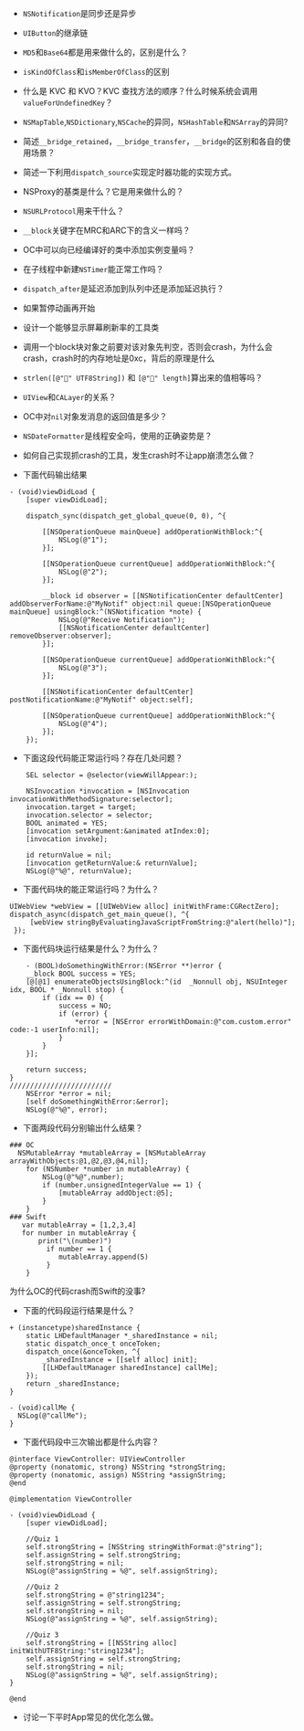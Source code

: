 
* `NSNotification`是同步还是异步

* `UIButton`的继承链

* `MD5`和`Base64`都是用来做什么的，区别是什么？

* `isKindOfClass`和`isMemberOfClass`的区别

* 什么是 KVC 和 KVO？KVC 查找方法的顺序？什么时候系统会调用 `valueForUndefinedKey`？

* `NSMapTable`,`NSDictionary`,`NSCache`的异同，`NSHashTable`和`NSArray`的异同?

* 简述`__bridge_retained`，`__bridge_transfer`，`__bridge`的区别和各自的使用场景？

* 简述一下利用`dispatch_source`实现定时器功能的实现方式。

* NSProxy的基类是什么？它是用来做什么的？

* `NSURLProtocol`用来干什么？

* `__block`关键字在MRC和ARC下的含义一样吗？
* OC中可以向已经编译好的类中添加实例变量吗？
* 在子线程中新建`NSTimer`能正常工作吗？
* `dispatch_after`是延迟添加到队列中还是添加延迟执行？
* 如果暂停动画再开始

* 设计一个能够显示屏幕刷新率的工具类

* 调用一个block块对象之前要对该对象先判空，否则会crash，为什么会crash，crash时的内存地址是0xc，背后的原理是什么

* `strlen([@"💩" UTF8String])` 和 `[@"💩" length]`算出来的值相等吗？

* `UIView`和`CALayer`的关系？
* OC中对`nil`对象发消息的返回值是多少？ 
* `NSDateFormatter`是线程安全吗，使用的正确姿势是？

* 如何自己实现抓crash的工具，发生crash时不让app崩溃怎么做？



* 下面代码输出结果

``` objc
- (void)viewDidLoad {
    [super viewDidLoad];

    dispatch_sync(dispatch_get_global_queue(0, 0), ^{
        
        [[NSOperationQueue mainQueue] addOperationWithBlock:^{
            NSLog(@"1");
        }];
        
        [[NSOperationQueue currentQueue] addOperationWithBlock:^{
            NSLog(@"2");
        }];
        
        __block id observer = [[NSNotificationCenter defaultCenter] addObserverForName:@"MyNotif" object:nil queue:[NSOperationQueue mainQueue] usingBlock:^(NSNotification *note) {
            NSLog(@"Receive Notification");
            [[NSNotificationCenter defaultCenter] removeObserver:observer];
        }];
        
        [[NSOperationQueue currentQueue] addOperationWithBlock:^{
            NSLog(@"3");
        }];
        
        [[NSNotificationCenter defaultCenter] postNotificationName:@"MyNotif" object:self];
        
        [[NSOperationQueue currentQueue] addOperationWithBlock:^{
            NSLog(@"4");
        }];
    });

```
* 下面这段代码能正常运行吗？存在几处问题？

``` objc
	SEL selector = @selector(viewWillAppear:);

	NSInvocation *invocation = [NSInvocation 	invocationWithMethodSignature:selector];
	invocation.target = target;
	invocation.selector = selector;
	BOOL animated = YES;
	[invocation setArgument:&animated atIndex:0];
	[invocation invoke];

	id returnValue = nil;
	[invocation getReturnValue:& returnValue];
	NSLog(@"%@", returnValue);
```

* 下面代码块的能正常运行吗？为什么？

``` objc
UIWebView *webView = [[UIWebView alloc] initWithFrame:CGRectZero];
dispatch_async(dispatch_get_main_queue(), ^{
     [webView stringByEvaluatingJavaScriptFromString:@"alert(hello)"];
 });
```

* 下面代码块运行结果是什么？为什么？

``` objc
	- (BOOL)doSomethingWithError:(NSError **)error {
    __block BOOL success = YES;
    [@[@1] enumerateObjectsUsingBlock:^(id  _Nonnull obj, NSUInteger idx, BOOL * _Nonnull stop) {
        if (idx == 0) {
            success = NO;
            if (error) {
                *error = [NSError errorWithDomain:@"com.custom.error" code:-1 userInfo:nil];
            }
        }
    }];
    
    return success;
}
/////////////////////////
    NSError *error = nil;
    [self doSomethingWithError:&error];
    NSLog(@"%@", error);
```

* 下面两段代码分别输出什么结果？
	
``` objc
### OC
  NSMutableArray *mutableArray = [NSMutableArray arrayWithObjects:@1,@2,@3,@4,nil];
    for (NSNumber *number in mutableArray) {
        NSLog(@"%@",number);
        if (number.unsignedIntegerValue == 1) {
            [mutableArray addObject:@5];
        }
    }
### Swift
   var mutableArray = [1,2,3,4]
   for number in mutableArray {
       print("\(number)")
         if number == 1 {
            mutableArray.append(5)
         }
    }
```
为什么OC的代码crash而Swift的没事?

* 下面的代码段运行结果是什么？

``` objc
+ (instancetype)sharedInstance {
    static LHDefaultManager *_sharedInstance = nil;
    static dispatch_once_t onceToken;
    dispatch_once(&onceToken, ^{
        _sharedInstance = [[self alloc] init];
        [[LHDefaultManager sharedInstance] callMe];
    });
    return _sharedInstance;
}

- (void)callMe {
  NSLog(@"callMe");
}
```
* 下面代码段中三次输出都是什么内容？

``` objc
@interface ViewController: UIViewController
@property (nonatomic, strong) NSString *strongString;
@property (nonatomic, assign) NSString *assignString;
@end

@implementation ViewController

- (void)viewDidLoad {
    [super viewDidLoad];

    //Quiz 1
    self.strongString = [NSString stringWithFormat:@"string"];
    self.assignString = self.strongString;
    self.strongString = nil;
    NSLog(@"assignString = %@", self.assignString);
    
    //Quiz 2
    self.strongString = @"string1234";
    self.assignString = self.strongString;
    self.strongString = nil;
    NSLog(@"assignString = %@", self.assignString);
    
    //Quiz 3
    self.strongString = [[NSString alloc] initWithUTF8String:"string1234"];
    self.assignString = self.strongString;
    self.strongString = nil;
    NSLog(@"assignString = %@", self.assignString);
}

@end
```

* 讨论一下平时App常见的优化怎么做。

